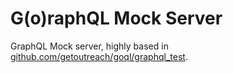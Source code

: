 # G(o)raphQL Mock Server

GraphQL Mock server, highly based in [github.com/getoutreach/goql/graphql\_test](https://pkg.go.dev/github.com/getoutreach/goql/graphql_test).
